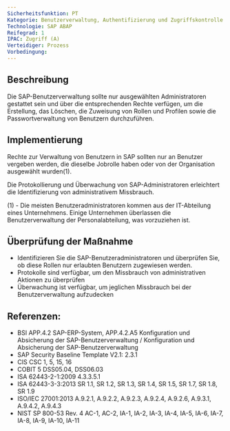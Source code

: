 ```yaml
---
Sicherheitsfunktion: PT
Kategorie: Benutzerverwaltung, Authentifizierung und Zugriffskontrolle
Technologie: SAP ABAP
Reifegrad: 1
IPAC: Zugriff (A)
Verteidiger: Prozess
Vorbedingung:
---
```


## Beschreibung

Die SAP-Benutzerverwaltung sollte nur ausgewählten Administratoren gestattet sein und über die entsprechenden Rechte verfügen, um die Erstellung, das Löschen, die Zuweisung von Rollen und Profilen sowie die Passwortverwaltung von Benutzern durchzuführen.

## Implementierung

Rechte zur Verwaltung von Benutzern in SAP sollten nur an Benutzer vergeben werden, die dieselbe Jobrolle haben oder von der Organisation ausgewählt wurden(1).

Die Protokollierung und Überwachung von SAP-Administratoren erleichtert die Identifizierung von administrativem Missbrauch.

(1) - Die meisten Benutzeradministratoren kommen aus der IT-Abteilung eines Unternehmens. Einige Unternehmen überlassen die Benutzerverwaltung der Personalabteilung, was vorzuziehen ist.


## Überprüfung der Maßnahme

- Identifizieren Sie die SAP-Benutzeradministratoren und überprüfen Sie, ob diese Rollen nur erlaubten Benutzern zugewiesen werden.
- Protokolle sind verfügbar, um den Missbrauch von administrativen Aktionen zu überprüfen
- Überwachung ist verfügbar, um jeglichen Missbrauch bei der Benutzerverwaltung aufzudecken

## Referenzen:
- BSI APP.4.2 SAP-ERP-System, APP.4.2.A5 Konfiguration und Absicherung der SAP-Benutzerverwaltung / Konfiguration und Absicherung der SAP-Benutzerverwaltung
- SAP Security Baseline Template V2.1: 2.3.1
- CIS CSC 1, 5, 15, 16
- COBIT 5 DSS05.04, DSS06.03
- ISA 62443-2-1:2009 4.3.3.5.1
- ISA 62443-3-3:2013 SR 1.1, SR 1.2, SR 1.3, SR 1.4, SR 1.5, SR 1.7, SR 1.8, SR 1.9
- ISO/IEC 27001:2013 A.9.2.1, A.9.2.2, A.9.2.3, A.9.2.4, A.9.2.6, A.9.3.1, A.9.4.2, A.9.4.3
- NIST SP 800-53 Rev. 4 AC-1, AC-2, IA-1, IA-2, IA-3, IA-4, IA-5, IA-6, IA-7, IA-8, IA-9, IA-10, IA-11
